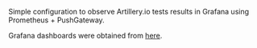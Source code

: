 Simple configuration to observe Artillery.io tests results in Grafana using Prometheus + PushGateway.

Grafana dashboards were obtained from [here](https://github.com/artilleryio/artillery-examples/tree/main/prometheus-grafana-dashboards).
